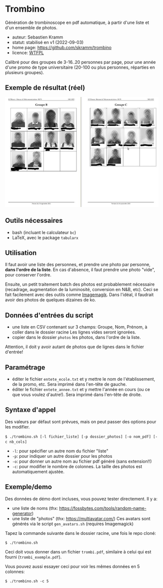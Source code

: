 # Trombino
Génération de trombinoscope en pdf automatique, à partir d'une liste et d'un ensemble de photos.

* auteur: Sebastien Kramm
* statut: stabilisé en v1 (2022-09-03)
* home page: https://github.com/skramm/trombino
* licence: [WTFPL](https://en.wikipedia.org/wiki/WTFPL)

Calibré pour des groupes de 3-16..20 personnes par page, pour une année d'une promo de type universitaire (20-100 ou plus personnes, réparties en plusieurs groupes).


## Exemple de résultat (réel)

![exemple](trombi_1_800.jpg)


## Outils nécessaires
* bash (incluant le calculateur `bc`)
* LaTeX, avec le package `tabularx`

## Utilisation

Il faut avoir une liste des personnes, et prendre une photo par personne, **dans l'ordre de la liste**.
En cas d'absence, il faut prendre une photo "vide", pour conserver l'ordre.

Ensuite, un petit traitement batch des photos est probablement nécessaire (recadrage, augmentation de la luminosité, conversion en N&B, etc).
Ceci se fait facilement avec des outils comme [Imagemagik](https://imagemagick.org/).
Dans l'idéal, il faudrait avoir des photos de quelques dizaines de ko.


## Données d'entrées du script
* une liste en CSV contenant sur 3 champs:
Groupe, Nom, Prénom, à coller dans le dossier racine
Les lignes vides seront ignorées.
* copier dans le dossier `photos` les photos, dans l'ordre de la liste.

Attention, il doit y avoir autant de photos que de lignes dans le fichier d'entrée!

## Paramétrage
* éditer le fichier `entete_ecole.txt` et y mettre le nom de l'établissement, de la promo, etc.
Sera imprimé dans l'en-tête de gauche.
* éditer le fichier `entete_annee.txt` et y mettre l'année en cours (ou ce que vous voulez d'autre!).
Sera imprimé dans l'en-tête de droite.

## Syntaxe d'appel

Des valeurs par défaut sont prévues, mais on peut passer des options pour les modifier.

`$ ./trombino.sh [-l fichier_liste] [-p dossier_photos] [-o nom_pdf] [-c nb_cols]`

* `-l`: pour spécifier un autre nom du fichier "liste"
* `-p`: pour indiquer un autre dossier pour les photos
* `-o`: pour donner un autre nom au fichier pdf généré (sans extension!!)
* `-c`: pour modifier le nombre de colonnes. La taille des photos est automatiquement ajustée.
 
## Exemple/demo

Des données de démo dont incluses, vous pouvez tester directement.
Il y a:

* une liste de noms (thx: https://fossbytes.com/tools/random-name-generator)
* une liste de "photos" (thx: https://multiavatar.com/)
Ces avatars sont générés via le script `gen_avatars.sh` (requires Imagemagick)

Tapez la commande suivante dans le dossier racine, une fois le repo cloné:
```
$ ./trombino.sh
```
Ceci doit vous donner dans un fichier `trombi.pdf`, similaire à celui qui est fourni (`trombi_exemple.pdf`).

Vous pouvez aussi essayer ceci pour voir les mêmes données en 5 colonnes:
```
$ ./trombino.sh -c 5
```



